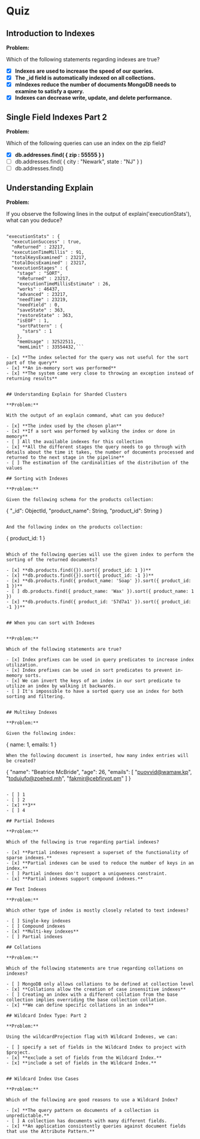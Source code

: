 # Quiz

## Introduction to Indexes

**Problem:**

Which of the following statements regarding indexes are true?

- [x] **Indexes are used to increase the speed of our queries.**
- [x] **The _id field is automatically indexed on all collections.**
- [x] **mIndexes reduce the number of documents MongoDB needs to examine to satisfy a query.**
- [x] **Indexes can decrease write, update, and delete performance.**

## Single Field Indexes Part 2

**Problem:**

Which of the following queries can use an index on the zip field?

- [x] **db.addresses.find( { zip : 55555 } )**
- [ ] db.addresses.find( { city : "Newark", state : "NJ" } )
- [ ] db.addresses.find()

## Understanding Explain

**Problem:**

If you observe the following lines in the output of explain('executionStats'), what can you deduce?

```

"executionStats" : {
  "executionSuccess" : true,
  "nReturned" : 23217,
  "executionTimeMillis" : 91,
  "totalKeysExamined" : 23217,
  "totalDocsExamined" : 23217,
  "executionStages" : {
    "stage" : "SORT",
    "nReturned" : 23217,
    "executionTimeMillisEstimate" : 26,
    "works" : 46437,
    "advanced" : 23217,
    "needTime" : 23219,
    "needYield" : 0,
    "saveState" : 363,
    "restoreState" : 363,
    "isEOF" : 1,
    "sortPattern" : {
      "stars" : 1
    },
    "memUsage" : 32522511,
    "memLimit" : 33554432,```

- [x] **The index selected for the query was not useful for the sort part of the query**
- [x] **An in-memory sort was performed**
- [x] **The system came very close to throwing an exception instead of returning results**


## Understanding Explain for Sharded Clusters

**Problem:**

With the output of an explain command, what can you deduce?

- [x] **The index used by the chosen plan**
- [x] **If a sort was performed by walking the index or done in memory**
- [ ] All the available indexes for this collection
- [x] **All the different stages the query needs to go through with details about the time it takes, the number of documents processed and returned to the next stage in the pipeline**
- [ ] The estimation of the cardinalities of the distribution of the values

## Sorting with Indexes

**Problem:**

Given the following schema for the products collection:

```
{
  "_id": ObjectId,
  "product_name": String,
  "product_id": String
}
```

And the following index on the products collection:

```
{ product_id: 1 }
```

Which of the following queries will use the given index to perform the sorting of the returned documents?

- [x] **db.products.find({}).sort({ product_id: 1 })**
- [x] **db.products.find({}).sort({ product_id: -1 })**
- [x] **db.products.find({ product_name: 'Soap' }).sort({ product_id: 1 })**
- [ ] db.products.find({ product_name: 'Wax' }).sort({ product_name: 1 })
- [x] **db.products.find({ product_id: '57d7a1' }).sort({ product_id: -1 })**


## When you can sort with Indexes


**Problem:**

Which of the following statements are true?

- [x] Index prefixes can be used in query predicates to increase index utilization.
- [x] Index prefixes can be used in sort predicates to prevent in-memory sorts.
- [x] We can invert the keys of an index in our sort predicate to utilize an index by walking it backwards.
- [ ] It's impossible to have a sorted query use an index for both sorting and filtering.


## Multikey Indexes

**Problem:**

Given the following index:

```
{ name: 1, emails: 1 }
```
When the following document is inserted, how many index entries will be created?

```
{
  "name": "Beatrice McBride",
  "age": 26,
  "emails": [
      "puovvid@wamaw.kp",
      "todujufo@zoehed.mh",
      "fakmir@cebfirvot.pm"
  ]
}
```

- [ ] 1
- [ ] 2
- [x] **3**
- [ ] 4

## Partial Indexes

**Problem:**

Which of the following is true regarding partial indexes?

- [x] **Partial indexes represent a superset of the functionality of sparse indexes.**
- [x] **Partial indexes can be used to reduce the number of keys in an index.**
- [ ] Partial indexes don't support a uniqueness constraint.
- [x] **Partial indexes support compound indexes.**

## Text Indexes

**Problem:**

Which other type of index is mostly closely related to text indexes?

- [ ] Single-key indexes
- [ ] Compound indexes
- [x] **Multi-key indexes**
- [ ] Partial indexes

## Collations

**Problem:**

Which of the following statements are true regarding collations on indexes?

- [ ] MongoDB only allows collations to be defined at collection level
- [x] **Collations allow the creation of case insensitive indexes**
- [ ] Creating an index with a different collation from the base collection implies overriding the base collection collation.
- [x] **We can define specific collations in an index**

## Wildcard Index Type: Part 2

**Problem:**

Using the wildcardProjection flag with Wildcard Indexes, we can:

- [ ] specify a set of fields in the Wildcard Index to project with $project.
- [x] **exclude a set of fields from the Wildcard Index.**
- [x] **include a set of fields in the Wildcard Index.**


## Wildcard Index Use Cases

**Problem:**

Which of the following are good reasons to use a Wildcard Index?

- [x] **The query pattern on documents of a collection is unpredictable.**
- [ ] A collection has documents with many different fields.
- [x] **An application consistently queries against document fields that use the Attribute Pattern.**


